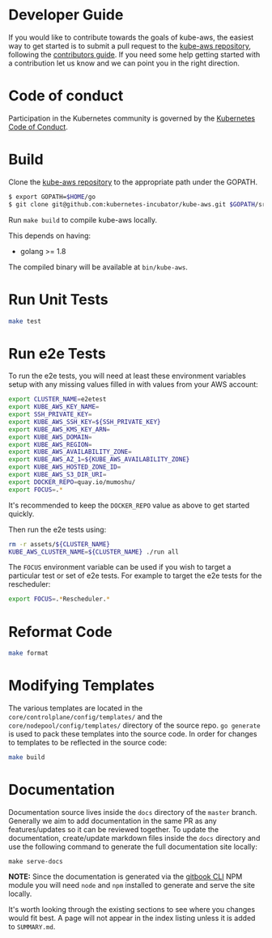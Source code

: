 # Developer Guide

If you would like to contribute towards the goals of kube-aws, the easiest way to get started is to submit a pull request to the [kube-aws repository](https://github.com/kubernetes-incubator/kube-aws/), following the [contributors guide](https://github.com/kubernetes-incubator/kube-aws/blob/master/CONTRIBUTING.md). If you need some help getting started with a contribution let us know and we can point you in the right direction.

# Code of conduct

Participation in the Kubernetes community is governed by the [Kubernetes Code of Conduct](https://github.com/kubernetes-incubator/kube-aws/blob/master/code-of-conduct.md).

# Build

Clone the [kube-aws repository](https://github.com/kubernetes-incubator/kube-aws) to the appropriate path under the GOPATH.

```bash
$ export GOPATH=$HOME/go
$ git clone git@github.com:kubernetes-incubator/kube-aws.git $GOPATH/src/github.com/kubernetes-incubator/kube-aws
```

Run `make build` to compile kube-aws locally.

This depends on having:

* golang &gt;= 1.8

The compiled binary will be available at `bin/kube-aws`.

# Run Unit Tests

```bash
make test
```

# Run e2e Tests

To run the e2e tests, you will need at least these environment variables setup with any missing values filled in with values from your AWS account:

```bash
export CLUSTER_NAME=e2etest
export KUBE_AWS_KEY_NAME=
export SSH_PRIVATE_KEY=
export KUBE_AWS_SSH_KEY=${SSH_PRIVATE_KEY}
export KUBE_AWS_KMS_KEY_ARN=
export KUBE_AWS_DOMAIN=
export KUBE_AWS_REGION=
export KUBE_AWS_AVAILABILITY_ZONE=
export KUBE_AWS_AZ_1=${KUBE_AWS_AVAILABILITY_ZONE}
export KUBE_AWS_HOSTED_ZONE_ID=
export KUBE_AWS_S3_DIR_URI=
export DOCKER_REPO=quay.io/mumoshu/
export FOCUS=.*
```

It's recommended to keep the `DOCKER_REPO` value as above to get started quickly.

Then run the e2e tests using:

```bash
rm -r assets/${CLUSTER_NAME}
KUBE_AWS_CLUSTER_NAME=${CLUSTER_NAME} ./run all
```

The `FOCUS` environment variable can be used if you wish to target a particular test or set of e2e tests. For example to target the e2e tests for the rescheduler:

```bash
export FOCUS=.*Rescheduler.*
```

# Reformat Code

```bash
make format
```

# Modifying Templates

The various templates are located in the `core/controlplane/config/templates/` and the `core/nodepool/config/templates/` directory of the source repo. `go generate` is used to pack these templates into the source code. In order for changes to templates to be reflected in the source code:

```bash
make build
```

# Documentation

Documentation source lives inside the `docs` directory of the `master` branch. Generally we aim to add documentation in the same PR as any features/updates so it can be reviewed together. To update the documentation, create/update markdown files inside the `docs` directory and use the following command to generate the full documentation site locally:

```
make serve-docs
```

__NOTE:__ Since the documentation is generated via the [gitbook CLI](https://www.npmjs.com/package/gitbook-cli) NPM module you will need `node` and `npm` installed to generate and serve the site locally.

It's worth looking through the existing sections to see where you changes would fit best. A page will not appear in the index listing unless it is added to `SUMMARY.md`.

